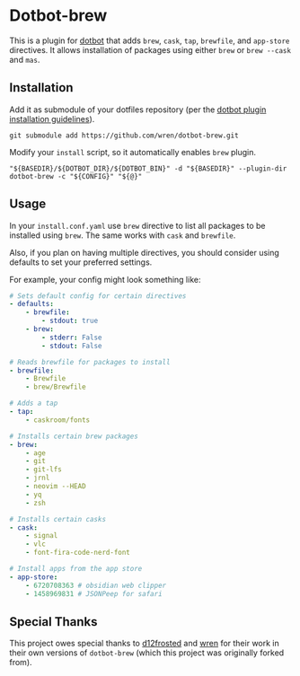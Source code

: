 # Dotbot-brew

This is a plugin for [dotbot](https://github.com/anishathalye/dotbot) that adds `brew`,
`cask`, `tap`, `brewfile`, and `app-store` directives. It allows installation of
packages using either `brew` or `brew --cask` and `mas`.

## Installation

Add it as submodule of your dotfiles repository (per the [dotbot plugin installation
guidelines](https://github.com/anishathalye/dotbot#plugins)).

```shell
git submodule add https://github.com/wren/dotbot-brew.git
```

Modify your `install` script, so it automatically enables `brew` plugin.

```shell
"${BASEDIR}/${DOTBOT_DIR}/${DOTBOT_BIN}" -d "${BASEDIR}" --plugin-dir dotbot-brew -c "${CONFIG}" "${@}"
```

## Usage

In your `install.conf.yaml` use `brew` directive to list all packages to be installed
using `brew`. The same works with `cask` and `brewfile`.

Also, if you plan on having multiple directives, you should consider using defaults to
set your preferred settings.

For example, your config might look something like:

```yaml
# Sets default config for certain directives
- defaults:
    - brewfile:
        - stdout: true
    - brew:
        - stderr: False
        - stdout: False

# Reads brewfile for packages to install
- brewfile:
    - Brewfile
    - brew/Brewfile

# Adds a tap
- tap:
    - caskroom/fonts

# Installs certain brew packages
- brew:
    - age
    - git
    - git-lfs
    - jrnl
    - neovim --HEAD
    - yq
    - zsh

# Installs certain casks
- cask:
    - signal
    - vlc
    - font-fira-code-nerd-font

# Install apps from the app store
- app-store:
    - 6720708363 # obsidian web clipper
    - 1458969831 # JSONPeep for safari
```

## Special Thanks

This project owes special thanks to
[d12frosted](https://github.com/d12frosted/dotbot-brew) and
[wren](https://github.com/wren/dotbot-brew) for their work in their own
versions of `dotbot-brew` (which this project was originally forked from).
